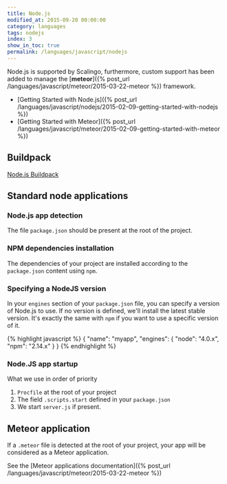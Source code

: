 ```yaml
---
title: Node.js
modified_at: 2015-09-20 00:00:00
category: languages
tags: nodejs
index: 3
show_in_toc: true
permalink: /languages/javascript/nodejs
---
```


Node.js is supported by Scalingo, furthermore, custom support has been added
to manage the [__meteor__]({% post_url /languages/javascript/meteor/2015-03-22-meteor %}) framework.

* [Getting Started with Node.js]({% post_url /languages/javascript/nodejs/2015-02-09-getting-started-with-nodejs %})
* [Getting Started with Meteor]({% post_url /languages/javascript/meteor/2015-02-09-getting-started-with-meteor %})

## Buildpack

[Node.js Buildpack](https://github.com/Scalingo/nodejs-buildpack)

## Standard node applications

### Node.js app detection

The file `package.json` should be present at the root of the project.

### NPM dependencies installation

The dependencies of your project are installed according to the
`package.json` content using `npm`.

### Specifying a NodeJS version

In your `engines` section of your `package.json` file, you can specify a version of Node.js to use. If no version is defined, we'll install the latest stable version. It's exactly the same with `npm` if you want to use a specific version of it.

{% highlight javascript %}
{
  "name": "myapp",
  "engines": {
    "node": "4.0.x",
    "npm": "2.14.x"
  }
}
{% endhighlight %}

### Node.JS app startup

What we use in order of priority

1. `Procfile` at the root of your project
2. The field `.scripts.start` defined in your `package.json` 
3. We start `server.js` if present.

## Meteor application

If a `.meteor` file is detected at the root of your project, your app will
be considered as a Meteor application.

See the [Meteor applications documentation]({% post_url /languages/javascript/meteor/2015-03-22-meteor %})
